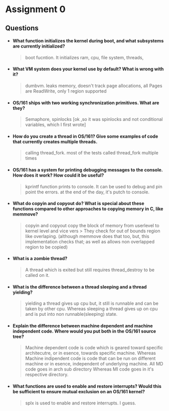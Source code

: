 # Assignment 0



## Questions



-   #### What function initializes the kernel during boot, and what subsystems are currently initialized?
    >   boot fucntion. It initializes ram, cpu, file system, threads,


-   #### What VM system does your kernel use by default? What is wrong with it?
    >   dumbvm. leaks memory, doesn't track page allocations, all Pages are ReadWrite, only 1 region supported


-   #### OS/161 ships with two working synchronization primitives. What are they?
    >   Semaphore, spinlocks [ok ,so it was spinlocks and not conditional variables, which I first wrote]


-   #### How do you create a thread in OS/161? Give some examples of code that currently creates multiple threads.
    >   calling thread_fork. most of the tests called thread_fork multiple times


-   #### OS/161 has a system for printing debugging messages to the console. How does it work? How could it be useful?
    >   kprintf function prints to console. It can be used to debug and pin point the errors. at the end of the day, it's putch to console.


-   #### What do copyin and copyout do? What is special about these functions compared to other approaches to copying memory in C, like memmove?
    >   copyin and copyout copy the block of memory from userlevel to kernel level and vice vers    >   They check for out of bounds region like overlaping.
    >   (although memmove does that too, but, this implementation checks that; as well as allows non overlapped region to be copied)


-   #### What is a zombie thread?
    >   A thread which is exited but still requires thread_destroy to be called on it.


-   #### What is the difference between a thread sleeping and a thread yielding?
    >   yielding a thread gives up cpu but, it still is runnable and can be taken by other cpu. Whereas sleeping a thread gives up on cpu and is put
    >   into non runnable(sleeping) state.


-   #### Explain the difference between machine dependent and machine independent code. Where would you put both in the OS/161 source tree?
    >   Machine dependent code is code which is geared toward specific architecutre, or in esence, towards specific machine. Whereas Machine
    >   indipendent code is code that can be run on different machine or in esence, independent of underlying machine. All MD code goes in arch
    >   sub directory Whereas MI code goes in it's respective directory.


-   #### What functions are used to enable and restore interrupts? Would this be sufficient to ensure mutual exclusion on an OS/161 kernel?
    >    splx is used to enable and restore interrupts. I guess.
